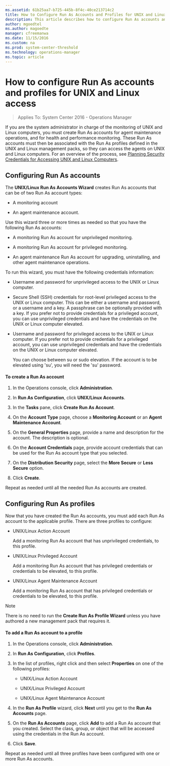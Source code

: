 ```yaml
---
ms.assetid: 61b25aa7-b725-445b-8f4c-40ce213714c2
title: How to Configure Run As Accounts and Profiles for UNIX and Linux Access
description: This article describes how to configure Run As accounts and profiles for secure monitoring of Linux and UNIX.
author: mgoedtel
ms.author: magoedte
manager: cfreemanwa
ms.date: 11/15/2016
ms.custom: na
ms.prod: system-center-threshold
ms.technology: operations-manager
ms.topic: article
---
```


# How to configure Run As accounts and profiles for UNIX and Linux access

>Applies To: System Center 2016 - Operations Manager

If you are the system administrator in charge of the monitoring of UNIX and Linux computers, you must create Run As accounts for agent maintenance operations, and for health and performance monitoring. These Run As accounts must then be associated with the Run As profiles defined in the UNIX and Linux management packs, so they can access the agents on UNIX and Linux computers. For an overview of the process, see [Planning Security Credentials for Accessing UNIX and Linux Computers](plan-security-crossplat-credentials.md).  
  
## Configuring Run As accounts  

The **UNIX\/Linux Run As Accounts Wizard** creates Run As accounts that can be of two Run As account types:  
  
-   A monitoring account  
  
-   An agent maintenance account.  
  
Use this wizard three or more times as needed so that you have the following Run As accounts:  
  
-   A monitoring Run As account for unprivileged monitoring.  
  
-   A monitoring Run As account for privileged monitoring.  
  
-   An agent maintenance Run As account for upgrading, uninstalling, and other agent maintenance operations.  
  
To run this wizard, you must have the following credentials information:  
  
-   Username and password for unprivileged access to the UNIX or Linux computer.  
  
-   Secure Shell \(SSH\) credentials for root\-level privileged access to the UNIX or Linux computer. This can be either a username and password, or a username and a key. A passphrase can be optionally provided with a key.  If you prefer not to provide credentials for a privileged account, you can use unprivileged credentials and have the credentials on the UNIX or Linux computer elevated.  
  
-   Username and password for privileged access to the UNIX or Linux computer.  If you prefer not to provide credentials for a privileged account, you can use unprivileged credentials and have the credentials on the UNIX or Linux computer elevated.  
  
    You can choose between su or sudo elevation. If the account is to be elevated using 'su', you will need the 'su' password.  
  
#### To create a Run As account  
  
1.  In the Operations console, click **Administration**.  
  
2.  In **Run As Configuration**, click **UNIX\/Linux Accounts**.  
  
3.  In the **Tasks** pane, click **Create Run As Account**.  
  
4.  On the **Account Type** page, choose a **Monitoring Account** or an **Agent Maintenance Account**.  
  
5.  On the **General Properties** page, provide a name and description for the account. The description is optional.  
  
6.  On the **Account Credentials** page, provide account credentials that can be used for the Run As account type that you selected.  
  
7.  On the **Distribution Security** page, select the **More Secure** or **Less Secure** option.  
  
8.  Click **Create**.  
  
Repeat as needed until all the needed Run As accounts are created.  
  
## Configuring Run As profiles  

Now that you have created the Run As accounts, you must add each Run As account to the applicable profile. There are three profiles to configure:  
  
-   UNIX\/Linux Action Account  
  
    Add a monitoring Run As account that has unprivileged credentials, to this profile.  
  
-   UNIX\/Linux Privileged Account  
  
    Add a monitoring Run As account that has privileged credentials or credentials to be elevated, to this profile.  
  
-   UNIX\/Linux Agent Maintenance Account  
  
    Add a monitoring Run As account that has privileged credentials or credentials to be elevated, to this profile.  
  
> [!NOTE]  
> There is no need to run the **Create Run As Profile Wizard** unless you have authored a new management pack that requires it.  
  
#### To add a Run As account to a profile  
  
1.  In the Operations console, click **Administration**.  
  
2.  In **Run As Configuration**, click **Profiles**.  
  
3.  In the list of profiles, right click and then select **Properties** on one of the following profiles:  
  
    -   UNIX\/Linux Action Account  
  
    -   UNIX\/Linux Privileged Account  
  
    -   UNIX\/Linux Agent Maintenance Account  
  
4.  In the **Run As Profile** wizard, click **Next** until you get to the **Run As Accounts** page.  
  
5.  On the **Run As Accounts** page, click **Add** to add a Run As account that you created. Select the class, group, or object that will be accessed using the credentials in the Run As account.  
  
6.  Click **Save**.  
  
Repeat as needed until all three profiles have been configured with one or more Run As accounts.  
  

  
